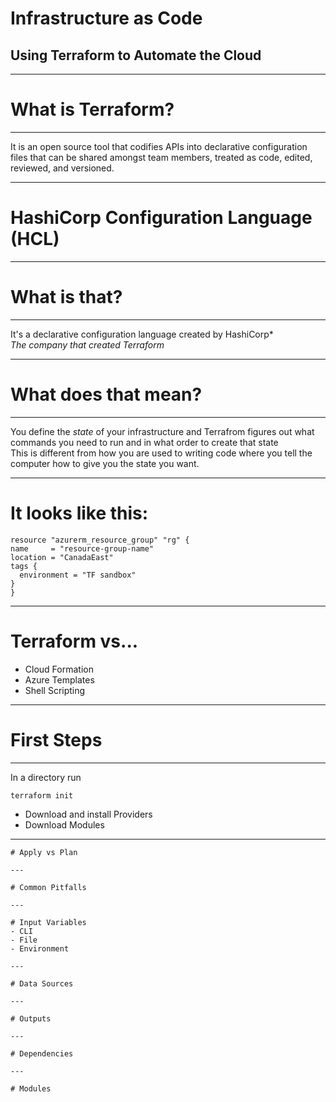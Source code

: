 # Infrastructure as Code
## Using Terraform to Automate the Cloud

---

# What is Terraform?

------

It is an open source tool that codifies APIs into declarative configuration files that can be shared amongst team members, treated as code, edited, reviewed, and versioned.

---

# HashiCorp Configuration Language (HCL)

---

# What is that?

------

It's a declarative configuration language created by HashiCorp*  
_The company that created Terraform_

---

# What does that mean?

------

You define the *state* of your infrastructure and Terrafrom figures out what commands you need to run and in what order to create that state	
This is different from how you are used to writing code where you tell the computer how to give you the state you want.

------

# It looks like this:

```
resource "azurerm_resource_group" "rg" {
name     = "resource-group-name"
location = "CanadaEast"
tags {
  environment = "TF sandbox"
}
}
```

---

# Terraform vs...
- Cloud Formation
- Azure Templates
- Shell Scripting

---

# First Steps

------

In a directory run 

```
terraform init
```

- Download and install Providers
- Download Modules

---

```
# Apply vs Plan

---

# Common Pitfalls

---

# Input Variables
- CLI 
- File
- Environment

---

# Data Sources

---

# Outputs

---

# Dependencies

---

# Modules
